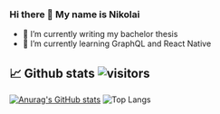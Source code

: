 ### Hi there 👋 My name is Nikolai

- 🔭 I’m currently writing my bachelor thesis
- 🌱 I’m currently learning GraphQL and React Native

## 📈 Github stats ![visitors](https://visitor-badge.glitch.me/badge?page_id=nikolaidokken.nikolaidokken)

[![Anurag's GitHub stats](https://github-readme-stats.vercel.app/api?username=NikolaiDokken&show_icons=true)](https://github.com/anuraghazra/github-readme-stats)
![Top Langs](https://github-readme-stats.vercel.app/api/top-langs/?username=NikolaiDokken&layout=compact&card_width=445)

<!--
**NikolaiDokken/NikolaiDokken** is a ✨ _special_ ✨ repository because its `README.md` (this file) appears on your GitHub profile.

Here are some ideas to get you started:


- 👯 I’m looking to collaborate on ...
- 🤔 I’m looking for help with ...
- 💬 Ask me about ...
- 📫 How to reach me: ...
- ⚡ Fun fact: ...
-->
